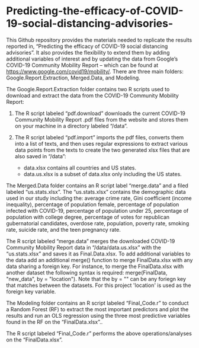 # Predicting-the-efficacy-of-COVID-19-social-distancing-advisories-

This Github repository provides the materials needed to replicate the results reported in, “Predicting the efficacy of COVID-19 social distancing advisories”. It also provides the flexibility to extend them by adding additional variables of interest and by updating the data from Google’s COVID-19 Community Mobility Report – which can be found at https://www.google.com/covid19/mobility/. There are three main folders: Google.Report.Extraction, Merged.Data, and Modeling.

The Google.Report.Extraction folder contains two R scripts used to download and extract the data from the COVID-19 Community Mobility Report:

  1) The R script labeled “pdf.download” downloads the current COVID-19 Community Mobility Report .pdf files from the website and 
     stores them on your machine in a directory labeled “/data”.
  2) The R script labeled “pdf.import” imports the pdf files, converts them into a list of texts, and then uses regular expressions to 
     extract various data points from the texts to create the two generated xlsx files that are also saved in “/data”:  

        - data.xlsx contains all countries and US states. 
        - data.us.xlsx is a subset of data.xlsx only including the US states. 

The Merged.Data folder contains an R script label “merge.data” and a filed labeled “us.stats.xlsx”. The “us.stats.xlsx” contains the demographic data used in our study including the: average crime rate, Gini coefficient (income inequality), percentage of population female, percentage of population infected with COVID-19, percentage of population under 25, percentage of population with college degree, percentage of votes for republican gubernatorial candidates, overdose rate, population, poverty rate, smoking rate, suicide rate, and the teen pregnancy rate. 
              
The R script labeled “merge.data” merges the downloaded COVID-19 Community Mobility Report data in “/data/data.us.xlsx” with the “us.stats.xlsx” and saves it as Final.Data.xlsx. To add additional variables to the data add an additional merge() function to merge FinalData.xlsx with any data sharing a foreign key. For instance, to merge the FinalData.xlsx with another dataset the following syntax is required: merge(FinalData, "new_data", by = "location"). Note that the by = "" can be any foriegn key that matches between the datasets. For this project 'location' is used as the foreign key variable. 

The Modeling folder contains an R script labeled “Final_Code.r” to conduct a Random Forest (RF) to extract the most important predictors and plot the results and run an OLS regression using the three most predictive variables found in the RF on the “FinalData.xlsx”..

The R script labeled “Final_Code.r” performs the above operations/analyses on the “FinalData.xlsx”.

